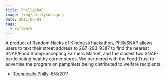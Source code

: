 ```yaml
---
title: PhillySNAP
image: /img/phillysnap.png
date: 2011-06-01
tags:
  - Software
---
```

A product of Random Hacks of Kindness hackathon, PhillySNAP allows users to text their street address to 267-293-9387 to find the nearest SNAP/Food Stamp-accepting Farmers Market, and the closest two SNAP-participating healthy corner stores. We partnered with the Food Trust to advertise the program on pamphlets being distributed to welfare recipients.

* [Technically Philly](http://technicallyphilly.com/2011/06/08/disaster-mapper-philly-snap-star-at-random-hacks-of-kindness-philadelphia-video), 6/8/2011